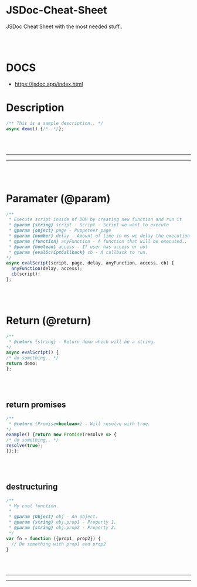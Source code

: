 # JSDoc-Cheat-Sheet
JSDoc Cheat Sheet with the most needed stuff..

<br><br>

# DOCS
- https://jsdoc.app/index.html


# Description
```javascript
/** This is a sample description.. */
async demo() {/*..*/};
```


<br><br>
 _____________________________________________________
 _____________________________________________________
<br><br>


# Paramater (@param)
```javascript
/**
 * Execute script inside of DOM by creating new function and run it
 * @param {string} script - Script - Script we want to execute
 * @param {object} page - Puppeteer page
 * @param {number} delay - Amount of time in ms we delay the execution
 * @param {function} anyFunction - A function that will be executed..
 * @param {boolean} access - If user has access or not
 * @param {evalScriptCallback} cb - A callback to run.
*/
async evalScript(script, page, delay, anyFunction, access, cb) {
  anyFunction(delay, access);
  cb(script);
};
```

<br><br>


# Return (@return)
```javascript
/**
 * @return {string} - Return demo which will be a string.
*/
async evalScript() {
/* do something.. */
return demo;
};
```

<br><br>


## return promises
```javascript
/**
 * @return {Promise<boolean>} - Will resolve with true.
*/
example() {return new Promise(resolve => {
/* do something.. */
resolve(true);
});};
```

<br><br>


## destructuring
```javascript
/**
 * My cool function.
 *
 * @param {Object} obj - An object.
 * @param {string} obj.prop1 - Property 1.
 * @param {string} obj.prop2 - Property 2.
 */
var fn = function ({prop1, prop2}) {
  // Do something with prop1 and prop2
}
```


<br><br>
 _____________________________________________________
 _____________________________________________________
<br><br>
